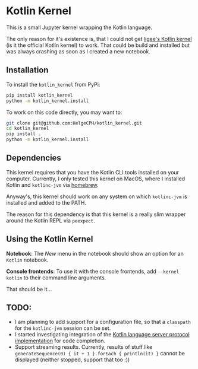 # Kotlin Kernel

This is a small Jupyter kernel wrapping the Kotlin language.

The only reason for it's existence is, that I could not get [ligee's Kotlin kernel](https://github.com/ligee/kotlin-jupyter) (is it the official Kotlin kernel) to work. That could be build and installed but was always crashing as soon as I created a new notebook.



## Installation

To install the `kotlin_kernel` from PyPi:

```bash
pip install kotlin_kernel
python -m kotlin_kernel.install
```

To work on this code directly, you may want to:

```bash
git clone git@github.com:HelgeCPH/kotlin_kernel.git
cd kotlin_kernel
pip install .
python -m kotlin_kernel.install
```

## Dependencies

This kernel requires that you have the Kotlin CLI tools installed on your computer. Currently, I only tested this kernel on MacOS, where I installed Kotlin and `kotlinc-jvm` via [homebrew](https://brew.sh).

Anyway's, this kernel should work on any system on which `kotlinc-jvm` is installed and added to the PATH.

The reason for this dependency is that this kernel is a really slim wrapper around the Kotlin REPL via `peexpect`.

## Using the Kotlin Kernel

**Notebook**: The *New* menu in the notebook should show an option for an `Kotlin` notebook.

**Console frontends**: To use it with the console frontends, add `--kernel kotlin` to their command line arguments.

That should be it...




## TODO:

  * I am planning to add support for a configuration file, so that a `classpath` for the `kotlinc-jvm` session can be set.
  * I started investigating integration of the [Kotlin language server protocol implementation](https://github.com/fwcd/KotlinLanguageServer) for code completion.
  * Support streaming results. Currently, results of stuff like `generateSequence(0) { it + 1 }.forEach { println(it) }` cannot be displayed (neither stopped, support that too :))